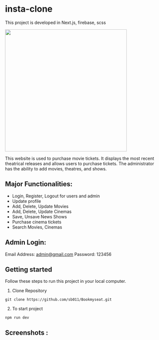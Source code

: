 # insta-clone

This project is developed in Next.js, firebase, scss

<img src="https://user-images.githubusercontent.com/71833071/172041489-1f8f2f88-98fe-412b-89cb-cd729bbafa85.jpeg" width="400" height="400">

This website is used to purchase movie tickets. It displays the most recent theatrical releases and allows users to purchase tickets. The administrator has the ability to add movies, theatres, and shows.

## Major Functionalities: 
- Login, Register, Logout for users and admin
- Update profile
- Add, Delete, Update Movies
- Add, Delete, Update Cinemas
- Save, Unsave News Shows
- Purchase cinema tickets
- Search Movies, Cinemas

## Admin Login:
Email Address: admin@gmail.com
Password: 123456

## Getting started
Follow these steps to run this project in your local computer.
1. Clone Repository
```
git clone https://github.com/sb011/Bookmyseat.git
```
2. To start project
```
npm run dev
```

## Screenshots :
